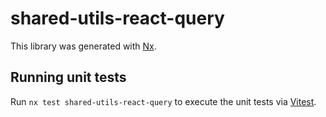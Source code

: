# shared-utils-react-query

This library was generated with [Nx](https://nx.dev).

## Running unit tests

Run `nx test shared-utils-react-query` to execute the unit tests via [Vitest](https://vitest.dev/).
